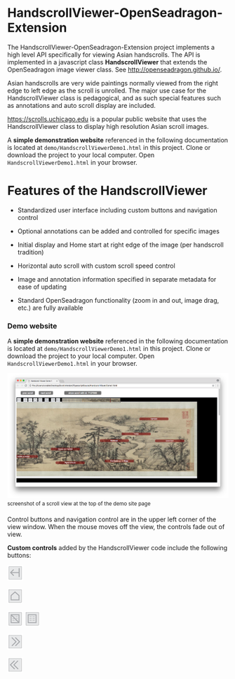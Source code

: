 # HandscrollViewer-OpenSeadragon-Extension

The HandscrollViewer-OpenSeadragon-Extension project implements a high level API specifically for viewing Asian handscrolls. The API is implemented in a javascript class __HandscrollViewer__ that extends the OpenSeadragon image viewer class.  See <http://openseadragon.github.io/>.

Asian handscrolls are very wide paintings normally viewed from the right edge to left edge as the scroll is unrolled. The major use case for the HandscrollViewer class is pedagogical, and as such special features such as annotations and auto scroll display are included.

<https://scrolls.uchicago.edu> is a popular public website that uses the HandscrollViewer class to display high resolution Asian scroll images.

A __simple demonstration website__ referenced in the following documentation is located at `demo/HandscrollViewerDemo1.html` in this project. Clone or download the project to your local computer.  Open `HandscrollViewerDemo1.html` in your browser. 




# Features of the HandscrollViewer

* Standardized user interface including custom buttons and navigation control

* Optional annotations can be added and controlled for specific images

* Initial display and Home start at right edge of the image (per handscroll tradition)

* Horizontal auto scroll with custom scroll speed control

* Image and annotation information specified in separate metadata for ease of updating

* Standard OpenSeadragon functionality (zoom in and out, image drag, etc.) are fully available


### Demo website

A __simple demonstration website__ referenced in the following documentation is located at `demo/HandscrollViewerDemo1.html` in this project. Clone or download the project to your local computer.  Open `HandscrollViewerDemo1.html` in your browser. 

![top of demo site image](./readme-images/top-of-demo-site-image.png)
<sup>screenshot of a scroll view at the top of the demo site page<sup>

Control buttons and navigation control are in the upper left corner of the view window. When the mouse moves off the view, the controls fade out of view.

__Custom controls__ added by the HandscrollViewer code include the following buttons:

![hide controls button](./readme-images/hide-controls-button-image.png)

![home button](./readme-images/home-button-image.png)

![hide annontations button](./readme-images/hide-annotations-button-image.png) ![show annotations button](./readme-images/show-annotations-button-image.png)

![auto right left button](./readme-images/auto-scroll-right-button-image.png)

![auto scroll left button](./readme-images/auto-scroll-left-button-image.png)












